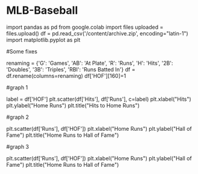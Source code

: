 # MLB-Baseball

import pandas as pd
from google.colab import files
uploaded = files.upload()
df = pd.read_csv('/content/archive.zip', encoding="latin-1")
import matplotlib.pyplot as plt

#Some fixes

renaming = {'G': 'Games', 'AB': 'At Plate', 'R': 'Runs', 'H': 'Hits', '2B': 'Doubles', '3B': 'Triples',
            'RBI': 'Runs Batted In'}
df = df.rename(columns=renaming)
df['HOF'][160]=1

#graph 1

label = df['HOF']
plt.scatter(df['Hits'], df['Runs'], c=label)
plt.xlabel("Hits")
plt.ylabel("Home Runs")
plt.title("Hits to Home Runs")

#graph 2

plt.scatter(df['Runs'], df['HOF'])
plt.xlabel("Home Runs")
plt.ylabel("Hall of Fame")
plt.title("Home Runs to Hall of Fame")

#graph 3

plt.scatter(df['Runs'], df['HOF'])
plt.xlabel("Home Runs")
plt.ylabel("Hall of Fame")
plt.title("Home Runs to Hall of Fame")
